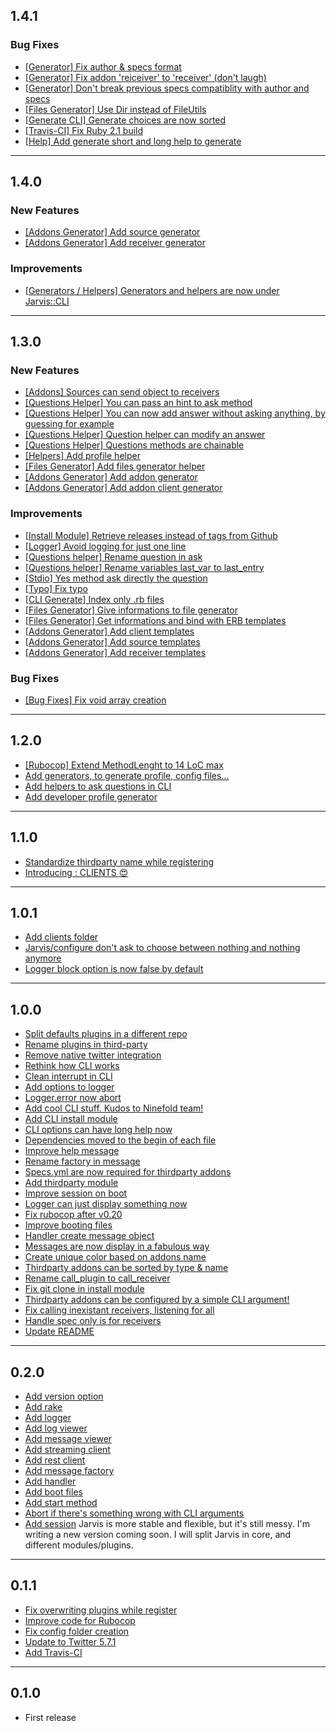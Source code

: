 1.4.1
-----
### Bug Fixes
* [[Generator] Fix author & specs format](https://github.com/Jarvis-Bot/Jarvis-Core/commit/a3f70ca6e77e5e7a79d805e3cbe66c4184cf4ea1)
* [[Generator] Fix addon 'reiceiver' to 'receiver' (don't laugh)](https://github.com/Jarvis-Bot/Jarvis-Core/commit/b4dc0adc267d61a6f94fdcc932f8cebcc7d98d60)
* [[Generator] Don't break previous specs compatiblity with author and specs](https://github.com/Jarvis-Bot/Jarvis-Core/commit/b8d78b9039747708ce6f8fd69fbc2b0fa39b0ca3)
* [[Files Generator] Use Dir instead of FileUtils](https://github.com/Jarvis-Bot/Jarvis-Core/commit/2cba60bb95b3a6906be20a99f9224bd01aac1823)
* [[Generate CLI] Generate choices are now sorted](https://github.com/Jarvis-Bot/Jarvis-Core/commit/c698ae69a09bdc7bda1b6f471ef14041c4d1ae20)
* [[Travis-CI] Fix Ruby 2.1 build](https://github.com/Jarvis-Bot/Jarvis-Core/commit/2d05fd35c4f7f40cfc25eb9b89885a3fc0d0cd4d)
* [[Help] Add generate short and long help to generate](https://github.com/Jarvis-Bot/Jarvis-Core/commit/013b242a8e2058eca0c59ec0f28eed1dfd24ccca)

----------

1.4.0
-----
### New Features
* [[Addons Generator] Add source generator](https://github.com/Jarvis-Bot/Jarvis-Core/commit/89492e8e7f0a49e7e687530cb7eb385d8941794c)
* [[Addons Generator] Add receiver generator](https://github.com/Jarvis-Bot/Jarvis-Core/commit/2d9a3ff0f2ed67bd6621437a157ac892809a6e7f)

### Improvements
* [[Generators / Helpers] Generators and helpers are now under Jarvis::CLI](https://github.com/Jarvis-Bot/Jarvis-Core/commit/f3866d23ad49abd3196a2ec61a46a3dd16264b78)

----------

1.3.0
-----
### New Features
* [[Addons] Sources can send object to receivers](https://github.com/Jarvis-Bot/Jarvis-Core/commit/d0f4dd1b7c264994a41c36d5c440c8506c6d7731)
* [[Questions Helper] You can pass an hint to ask method](https://github.com/Jarvis-Bot/Jarvis-Core/commit/4b05f21c6a1dc591d8e1a54a7c5376b01881b59e)
* [[Questions Helper] You can now add answer without asking anything, by guessing for example](https://github.com/Jarvis-Bot/Jarvis-Core/commit/9a3ce6f40fe6f642bf6ba456555e3a573c405597)
* [[Questions Helper] Question helper can modify an answer](https://github.com/Jarvis-Bot/Jarvis-Core/commit/d70a976422c2a4523c934c3c45bc18227015e790)
* [[Questions Helper] Questions methods are chainable](https://github.com/Jarvis-Bot/Jarvis-Core/commit/4b157fa5a547f8a77e5c3e5d8bcc8324e9fc797c)
* [[Helpers] Add profile helper](https://github.com/Jarvis-Bot/Jarvis-Core/commit/adc69da078e5b49c56bdb531331798545b2493d2)
* [[Files Generator] Add files generator helper](https://github.com/Jarvis-Bot/Jarvis-Core/commit/aceac61c4aa912e0cc0b771fb1530eb6a5d71666)
* [[Addons Generator] Add addon generator](https://github.com/Jarvis-Bot/Jarvis-Core/commit/a0f3fa8e282e73636250bd17ba32167cb258cddf)
* [[Addons Generator] Add addon client generator](https://github.com/Jarvis-Bot/Jarvis-Core/commit/fe21a7f68ec93a3d668d654cc57fb5d81fc45140)

### Improvements
* [[Install Module] Retrieve releases instead of tags from Github](https://github.com/Jarvis-Bot/Jarvis-Core/commit/668766edf283e85d58982cff7dfa7b6af6773731)
* [[Logger] Avoid logging for just one line](https://github.com/Jarvis-Bot/Jarvis-Core/commit/b855c859c9f455c8f9cbb0abbe098326bce432f5)
* [[Questions helper] Rename question in ask](https://github.com/Jarvis-Bot/Jarvis-Core/commit/a417096d3d54891beb733456082dfa4f158a8fef)
* [[Questions helper] Rename variables last_var to last_entry](https://github.com/Jarvis-Bot/Jarvis-Core/commit/b76b61bccd540f7005e7a127e0c7f5c214dbe4d2)
* [[Stdio] Yes method ask directly the question](https://github.com/Jarvis-Bot/Jarvis-Core/commit/e70292ec6dd23fdc359f28676ee070012563a873)
* [[Typo] Fix typo](https://github.com/Jarvis-Bot/Jarvis-Core/commit/02f150c153041a274a2bbc046cd4816fe6836f2a)
* [[CLI Generate] Index only .rb files](https://github.com/Jarvis-Bot/Jarvis-Core/commit/3a142cb015f9d6d3e95b643c077462aa196bbb62)
* [[Files Generator] Give informations to file generator](https://github.com/Jarvis-Bot/Jarvis-Core/commit/cb54b3d61e631aa1d6cba2dd7045540c9c1a8469)
* [[Files Generator] Get informations and bind with ERB templates](https://github.com/Jarvis-Bot/Jarvis-Core/commit/2fb45400a500f62d3433a46b55a6224800b05637)
* [[Addons Generator] Add client templates](https://github.com/Jarvis-Bot/Jarvis-Core/commit/36fb4c3fec7f4304c9ee4996f5ba9ab6eb6f9eba)
* [[Addons Generator] Add source templates](https://github.com/Jarvis-Bot/Jarvis-Core/commit/7b3273fbfdce4128afa54872e0c59ac36b59eca8)
* [[Addons Generator] Add receiver templates](https://github.com/Jarvis-Bot/Jarvis-Core/commit/45fbfcdec00958ce7c57f00ad534dad56af3af97)

### Bug Fixes
* [[Bug Fixes] Fix void array creation](https://github.com/Jarvis-Bot/Jarvis-Core/commit/0582b224ad61a3a6759b9d5aa577ca712cbd3447)

----------

1.2.0
-----
* [[Rubocop] Extend MethodLenght to 14 LoC max](https://github.com/Jarvis-Bot/Jarvis-Core/commit/49c2236d3bdf1d3828c28c107046e0fb2ac59576)
* [Add generators, to generate profile, config files...](https://github.com/Jarvis-Bot/Jarvis-Core/commit/173b8d3121852cb1b524593e4b46e8b1051c486b)
* [Add helpers to ask questions in CLI](https://github.com/Jarvis-Bot/Jarvis-Core/commit/56bfd513fbc5ea2ba3694737ec1daff6f06da988)
* [Add developer profile generator](https://github.com/Jarvis-Bot/Jarvis-Core/commit/fa281ceb21161aff12bd8251d99956333f760baf)

----------

1.1.0
-----
* [Standardize thirdparty name while registering](https://github.com/Jarvis-Bot/Jarvis-Core/commit/662fb46e85ddb19965257b78a5db54e63ff6af58)
* [Introducing : CLIENTS :heart_eyes:](https://github.com/Jarvis-Bot/Jarvis-Core/commit/d38c91e561c58f4c2f119daeea55bdccfc9d318a)

----------

1.0.1
-----
* [Add clients folder](https://github.com/Jarvis-Bot/Jarvis-Core/commit/b810e165a32024451654fcb6c460852666b47a6b)
* [Jarvis/configure don't ask to choose between nothing and nothing anymore](https://github.com/Jarvis-Bot/Jarvis-Core/commit/f562b8aa33a772f427037002f77580a5a815a203)
* [Logger block option is now false by default](https://github.com/Jarvis-Bot/Jarvis-Core/commit/1ecbfaf3bb7dc7fda30524faf699972f4b7c9bae)

----------

1.0.0
-----
* [Split defaults plugins in a different repo](https://github.com/Jarvis-Bot/Jarvis-Core/commit/c8612a17ebeb1260e5f7a95cd36ae898ff775070)
* [Rename plugins in third-party](https://github.com/Jarvis-Bot/Jarvis-Core/commit/ee4b2a287d0283f32a683ba25c7fab293ea09d7e)
* [Remove native twitter integration](https://github.com/Jarvis-Bot/Jarvis-Core/commit/1f180dfe4d1d207a0d92a274cd34c64c835c7edf)
* [Rethink how CLI works](https://github.com/Jarvis-Bot/Jarvis-Core/commit/47e8445f2ca88375a0d1757dcf7ad242cea74a0b)
* [Clean interrupt in CLI](https://github.com/Jarvis-Bot/Jarvis-Core/commit/eb5363247fb71509af6b4c1c737c28de8f152d6f)
* [Add options to logger](https://github.com/Jarvis-Bot/Jarvis-Core/commit/e87420d5582c6a67c390e3ae4da9fbfd38c33989)
* [Logger.error now abort](https://github.com/Jarvis-Bot/Jarvis-Core/commit/cff690387fb664bcb2f3dfb6caf0fffcfe146c54)
* [Add cool CLI stuff. Kudos to Ninefold team!](https://github.com/Jarvis-Bot/Jarvis-Core/commit/627be0215aed4dc61daf6fd130f797ae80f9f970)
* [Add CLI install module](https://github.com/Jarvis-Bot/Jarvis-Core/commit/aadbc474cc420c865dfd33cbd6f6882376b6e8fe)
* [CLI options can have long help now](https://github.com/Jarvis-Bot/Jarvis-Core/commit/a4a0fb9e1a480f29062dc775152c73139ac54bda)
* [Dependencies moved to the begin of each file](https://github.com/Jarvis-Bot/Jarvis-Core/commit/99c27b5603dbec6f5aa8d3b8fa02587b77491507)
* [Improve help message](https://github.com/Jarvis-Bot/Jarvis-Core/commit/b29b6309c9115ef42ddc35c07525b5a41a0645ac)
* [Rename factory in message](https://github.com/Jarvis-Bot/Jarvis-Core/commit/661af0a40cab4c6ecfa1c8886610643a7a837735)
* [Specs.yml are now required for thirdparty addons](https://github.com/Jarvis-Bot/Jarvis-Core/commit/987ff6ec3f88b414dc98463c6ab0e30dced58411)
* [Add thirdparty module](https://github.com/Jarvis-Bot/Jarvis-Core/commit/b0b2d72abe88596e7b832445af5f449b8b7a8c98)
* [Improve session on boot](https://github.com/Jarvis-Bot/Jarvis-Core/commit/1035fb41d10cca30f61e77c68a2f3ea8ccde81e6)
* [Logger can just display something now](https://github.com/Jarvis-Bot/Jarvis-Core/commit/0a0b4b5961c06ae5b22f400550b7bab488987fe8)
* [Fix rubocop after v0.20](https://github.com/Jarvis-Bot/Jarvis-Core/commit/cd35e937a5120eda6e9975c2c63fb1c09ef77360)
* [Improve booting files](https://github.com/Jarvis-Bot/Jarvis-Core/commit/dcc5cc8becab6c4bcca47e9c6bca60b4171ff700)
* [Handler create message object](https://github.com/Jarvis-Bot/Jarvis-Core/commit/a47751827e86afbecbf601438d93fa004d9d1abd)
* [Messages are now display in a fabulous way](https://github.com/Jarvis-Bot/Jarvis-Core/commit/6b1c083ee0229647d5937e6ba2bbc4dee4b76b76)
* [Create unique color based on addons name](https://github.com/Jarvis-Bot/Jarvis-Core/commit/7318a61c35fcefdf1333c24b6e250905cb4f8379)
* [Thirdparty addons can be sorted by type & name](https://github.com/Jarvis-Bot/Jarvis-Core/commit/ff33868beacfdd09394b0f97a1a44b5825f917b7)
* [Rename call_plugin to call_receiver](https://github.com/Jarvis-Bot/Jarvis-Core/commit/f2974fe7abee9a142bbabcd8bb1bb3b75580271c)
* [Fix git clone in install module](https://github.com/Jarvis-Bot/Jarvis-Core/commit/e3fa824ce43d88649fd73231f5d3bcf369a89ef4)
* [Thirdparty addons can be configured by a simple CLI argument!](https://github.com/Jarvis-Bot/Jarvis-Core/commit/ed0fdf8f08837754b726d3d5f08bf61be196d140)
* [Fix calling inexistant receivers, listening for all](https://github.com/Jarvis-Bot/Jarvis-Core/commit/3336154cda23eb11ccecadf78bb2843fad11a79c)
* [Handle spec only is for receivers](https://github.com/Jarvis-Bot/Jarvis-Core/commit/81d7fa6498da991d290dde01c629b9217029353a)
* [Update README](https://github.com/Jarvis-Bot/Jarvis-Core/commit/defad0d1b87346edaf1ad4c965d674fd67a16d47)

----------

0.2.0
-----
* [Add version option](https://github.com/Jarvis-Bot/Jarvis-Core/commit/92b860b87a93ccd5963d3903aa0b85adc3c40334)
* [Add rake](https://github.com/Jarvis-Bot/Jarvis-Core/commit/c95bfb8e0a8b5ca1ef71839fe3bd4d0725e1eaaf)
* [Add logger](https://github.com/Jarvis-Bot/Jarvis-Core/commit/2056e0d640a52c2fef871deb06435ebcd230250b)
* [Add log viewer](https://github.com/Jarvis-Bot/Jarvis-Core/commit/212ae3b0d57614f3aa0c92d490a394c59a7c00a2)
* [Add message viewer](https://github.com/Jarvis-Bot/Jarvis-Core/commit/53a95006b9f025bf9726bb6412a6c78fa765eebd)
* [Add streaming client](https://github.com/Jarvis-Bot/Jarvis-Core/commit/b80652b1eb6ef182938218f9ed58db6e4241e990)
* [Add rest client](https://github.com/Jarvis-Bot/Jarvis-Core/commit/17fca661919c632b3953990e32789531fe9ff641)
* [Add message factory](https://github.com/Jarvis-Bot/Jarvis-Core/commit/25acc67f2f380f5754660740990bc96b1edebb45)
* [Add handler](https://github.com/Jarvis-Bot/Jarvis-Core/commit/faa315b33116c279fccf40012ce816e6a30138b7)
* [Add boot files](https://github.com/Jarvis-Bot/Jarvis-Core/commit/5f73afc5278bacf6e630f2175033a977b93101a2)
* [Add start method](https://github.com/Jarvis-Bot/Jarvis-Core/commit/1525eeecb8117fa452d6b176fa850e5dc976206a)
* [Abort if there's something wrong with CLI arguments](https://github.com/Jarvis-Bot/Jarvis-Core/commit/06e04ac224bc19545683337f3d34ccfa8374f397)
* [Add session](https://github.com/Jarvis-Bot/Jarvis-Core/commit/e6fb4a058ed0918a09d4dc97f72c9e9ede79e933)
Jarvis is more stable and flexible, but it's still messy.
I'm writing a new version coming soon.
I will split Jarvis in core, and different modules/plugins.

----------

0.1.1
-----
* [Fix overwriting plugins while register](https://github.com/VictorBersy/Jarvis/commit/c76301332442995b17b0a4838f50ce9897487c5b)
* [Improve code for Rubocop](https://github.com/VictorBersy/Jarvis/commit/3635afc2a306dda01d2bcfed8c88f23d857735fc)
* [Fix config folder creation](https://github.com/VictorBersy/Jarvis/commit/c8130a3746450e91028b2cd5da6f7e442cc6b1c0)
* [Update to Twitter 5.7.1](https://github.com/VictorBersy/Jarvis/commit/a35cdf8437642b6bcf41af822939e4230890acae)
* [Add Travis-CI](https://github.com/Jarvis-Bot/Jarvis-Core/commit/f67f11ce77f43a398c45c08fadf490dfb09c5e7f)

----------

0.1.0
-----
* First release

